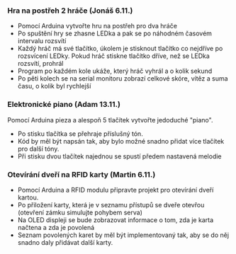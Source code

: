 ### Hra na postřeh 2 hráče (Jonáš 6.11.)
- Pomocí Arduina vytvořte hru na postřeh pro dva hráče
- Po spuštění hry se zhasne LEDka a pak se po náhodném časovém intervalu rozsvítí
- Každý hráč má své tlačítko, úkolem je stisknout tlačítko co nejdříve po rozsvícení LEDky. Pokud hráč stiskne tlačítko dříve, než se LEDka rozsvítí, prohrál
- Program po každém kole ukáže, který hráč vyhrál a o kolik sekund
- Po pěti kolech se na serial monitoru zobrazí celkové skóre, vítěz a suma času, o kolik byl rychlejší

### Elektronické piano (Adam 13.11.)
Pomocí Arduina pieza a alespoň 5 tlačítek vytvořte jedoduché "piano".
- Po stisku tlačítka se přehraje příslušný tón.
- Kód by měl být napsán tak, aby bylo možné snadno přidat více tlačítek pro další tóny.
- Při stisku dvou tlačítek najednou se spustí předem nastavená melodie

### Otevírání dveří na RFID karty (Martin 6.11.)
- Pomocí Arduina a RFID modulu připravte projekt pro otevírání dveří kartou. 
- Po přiložení karty, která je v seznamu přístupů se dveře otevřou (otevření zámku simulujte pohybem serva)
- Na OLED displeji se bude zobrazovat informace o tom, zda je karta načtena a zda je povolená
- Seznam povolených karet by měl být implementovaný tak, aby se do něj snadno daly přidávat další karty.

